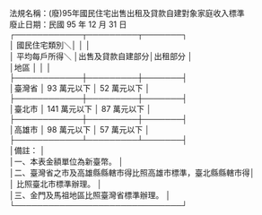 法規名稱：(廢)95年國民住宅出售出租及貸款自建對象家庭收入標準  
廢止日期：民國 95 年 12 月 31 日  
┌────────────┬─────────┬───────┐  
│ 國民住宅類別＼│ │ │  
│ 平均每戶所得＼ │出售及貸款自建部分│出租部分 │  
│地區 │ │ │  
├────────────┼─────────┼───────┤  
│臺灣省 │ 93 萬元以下 │ 52 萬元以下 │  
├────────────┼─────────┼───────┤  
│臺北市 │ 141 萬元以下 │ 87 萬元以下 │  
├────────────┼─────────┼───────┤  
│高雄市 │ 98 萬元以下 │ 57 萬元以下 │  
├────────────┴─────────┴───────┤  
│備註： │  
│一、本表金額單位為新臺幣。 │  
│二、臺灣省之市及高雄縣縣轄市得比照高雄市標準，臺北縣縣轄市得│  
│ 比照臺北市標準辦理。 │  
│三、金門及馬祖地區比照臺灣省標準辦理。 │  
└──────────────────────────────┘  


